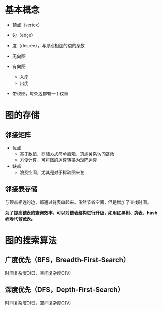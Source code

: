 # 基本概念

- 顶点（vertex）

- 边（edge）

- 度（degree），与顶点相连的边的条数

- 无向图

- 有向图
  - 入度
  - 出度
- 带权图，每条边都有一个权重

# 图的存储

## 邻接矩阵

- 优点
  - 基于数组，存储方式简单直观，顶点关系访问高效
  - 方便计算，可将图的运算转换为矩阵运算
- 缺点
  - 浪费空间，尤其是对于稀疏图来说

## 邻接表存储

与顶点相连的边，都通过链表串起来。虽然节省空间，但是增加了查找时间。

**为了提高链表的查询效率，可以对链表结构进行升级，如用红黑树、跳表、hash表等代替链表。**

# 图的搜索算法

## 广度优先（BFS，Breadth-First-Search）

时间复杂度O(E)，空间复杂度O(V)

## 深度优先（DFS，Depth-First-Search）

时间复杂度O(E)，空间复杂度O(V)